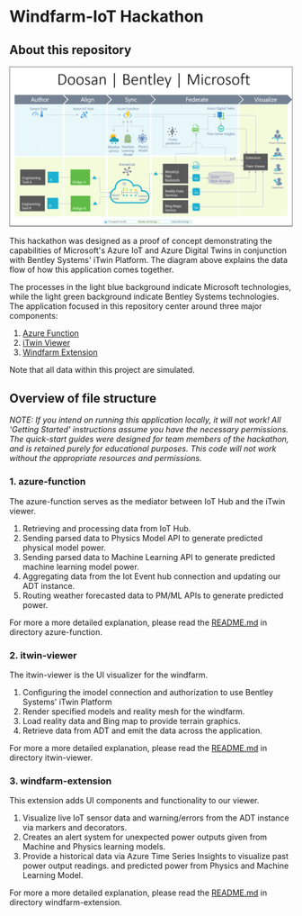 # Windfarm-IoT Hackathon

## About this repository

![Dataflow Diagram](./images/DataflowDiagram.png)

This hackathon was designed as a proof of concept demonstrating the capabilities of Microsoft's Azure IoT and Azure Digital Twins in conjunction with Bentley Systems' iTwin Platform. The diagram above explains the data flow of how this application comes together.

The processes in the light blue background indicate Microsoft technologies, while the light green background indicate Bentley Systems technologies. The application focused in this repository center around three major components:

1) [Azure Function](#1-azure-function)
2) [iTwin Viewer](#2-itwin-viewer)
3) [Windfarm Extension](#3-windfarm-extension)

Note that all data within this project are simulated.

## Overview of file structure

*NOTE: If you intend on running this application locally, it will not work! All 'Getting Started' instructions assume you have the necessary permissions. The quick-start guides were designed for team members of the hackathon, and is retained purely for educational purposes. This code will not work without the appropriate resources and permissions.*

### **1. azure-function**

The azure-function serves as the mediator between IoT Hub and the iTwin viewer.

1. Retrieving and processing data from IoT Hub.
2. Sending parsed data to Physics Model API to generate predicted physical model power.
3. Sending parsed data to Machine Learning API to generate predicted machine learning model power.
4. Aggregating data from the Iot Event hub connection and updating our ADT instance.
5. Routing weather forecasted data to PM/ML APIs to generate predicted power.

For more a more detailed explanation, please read the [README.md](./azure-function/README.md) in directory azure-function.

### **2. itwin-viewer**

The itwin-viewer is the UI visualizer for the windfarm.

1. Configuring the imodel connection and authorization to use Bentley Systems' iTwin Platform
2. Render specified models and reality mesh for the windfarm.
3. Load reality data and Bing map to provide terrain graphics.
4. Retrieve data from ADT and emit the data across the application.

For more a more detailed explanation, please read the [README.md](./itwin-viewer/README.md) in directory itwin-viewer.

### **3. windfarm-extension**

This extension adds UI components and functionality to our viewer.

1. Visualize live IoT sensor data and warning/errors from the ADT instance via markers and decorators.
2. Creates an alert system for unexpected power outputs given from Machine and Physics learning models.
3. Provide a historical data via Azure Time Series Insights to visualize past power output readings.
 and predicted power from Physics and Machine Learning Model.

For more a more detailed explanation, please read the [README.md](./windfarm-extension/README.md) in directory windfarm-extension.
